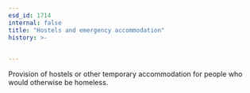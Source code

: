 ```yaml
---
esd_id: 1714
internal: false
title: "Hostels and emergency accommodation"
history: >-
  

---
```


Provision of hostels or other temporary accommodation for people who would otherwise be homeless.


